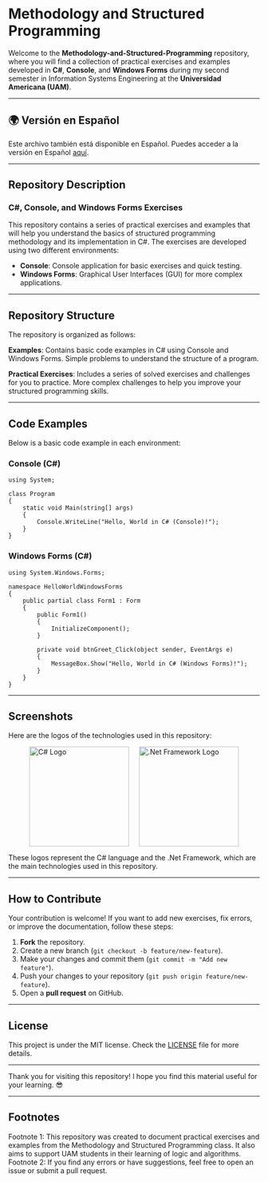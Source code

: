 # Methodology and Structured Programming

Welcome to the **Methodology-and-Structured-Programming** repository, where you will find a collection of practical exercises and examples developed in **C#**, **Console**, and **Windows Forms** during my second semester in Information Systems Engineering at the **Universidad Americana (UAM)**.

---

## 🌍 Versión en Español

Este archivo también está disponible en Español. Puedes acceder a la versión en Español [aquí](README.md).

---

## Repository Description

### C#, Console, and Windows Forms Exercises

This repository contains a series of practical exercises and examples that will help you understand the basics of structured programming methodology and its implementation in C#. The exercises are developed using two different environments:

- **Console**: Console application for basic exercises and quick testing.
- **Windows Forms**: Graphical User Interfaces (GUI) for more complex applications.

---

## Repository Structure

The repository is organized as follows:

**Examples**: Contains basic code examples in C# using Console and Windows Forms. Simple problems to understand the structure of a program.

**Practical Exercises**: Includes a series of solved exercises and challenges for you to practice. More complex challenges to help you improve your structured programming skills.

---

## Code Examples

Below is a basic code example in each environment:

### Console (C#)

```Console (C#)
using System;

class Program
{
    static void Main(string[] args)
    {
        Console.WriteLine("Hello, World in C# (Console)!");
    }
}
```

### Windows Forms (C#)

```Windows Forms (C#)
using System.Windows.Forms;

namespace HelloWorldWindowsForms
{
    public partial class Form1 : Form
    {
        public Form1()
        {
            InitializeComponent();
        }

        private void btnGreet_Click(object sender, EventArgs e)
        {
            MessageBox.Show("Hello, World in C# (Windows Forms)!");
        }
    }
}
```

---

## Screenshots

Here are the logos of the technologies used in this repository:

<div style="display: flex; justify-content: center; gap: 20px;"> <img src="https://upload.wikimedia.org/wikipedia/commons/0/0d/C_Sharp_wordmark.svg" alt="C# Logo" width="200" height="200"> <img src="https://upload.wikimedia.org/wikipedia/commons/e/ee/.NET_Core_Logo.svg" alt=".Net Framework Logo" width="200" height="200"> </div>

These logos represent the C# language and the .Net Framework, which are the main technologies used in this repository.

---

## How to Contribute

Your contribution is welcome! If you want to add new exercises, fix errors, or improve the documentation, follow these steps:

1. **Fork** the repository.
2. Create a new branch (`git checkout -b feature/new-feature`).
3. Make your changes and commit them (`git commit -m "Add new feature"`).
4. Push your changes to your repository (`git push origin feature/new-feature`).
5. Open a **pull request** on GitHub.

---

## License

This project is under the MIT license. Check the [LICENSE](LICENSE) file for more details.

---

Thank you for visiting this repository! I hope you find this material useful for your learning. 😎

---

## Footnotes

Footnote 1: This repository was created to document practical exercises and examples from the Methodology and Structured Programming class. It also aims to support UAM students in their learning of logic and algorithms.
Footnote 2: If you find any errors or have suggestions, feel free to open an issue or submit a pull request.
